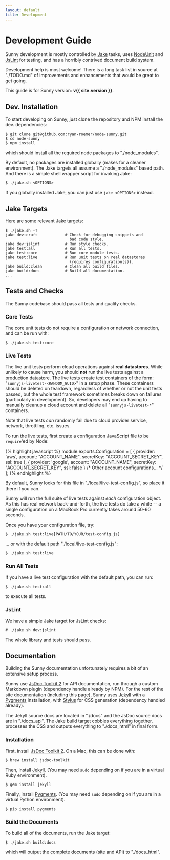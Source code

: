 ```yaml
---
layout: default
title: Development
---
```


# Development Guide
Sunny development is mostly controlled by [Jake][jake] tasks, uses
[NodeUnit][nu] and [JsLint][lint] for testing, and has a horribly contrived
document build system.

[jake]: https://github.com/mde/jake
[nu]: https://github.com/caolan/nodeunit
[lint]: https://github.com/reid/node-jslint

Development help is most welcome! There is a long task list in source at
"./TODO.md" of improvements and enhancements that would be great to get
going.

This guide is for Sunny version: **v{{ site.version }}**.

## Dev. Installation
To start developing on Sunny, just clone the repository and NPM install
the dev. dependencies:

    $ git clone git@github.com:ryan-roemer/node-sunny.git
    $ cd node-sunny
    $ npm install

which should install all the required node packages to "./node_modules".

By default, no packages are installed globally (makes for a cleaner
environment). The Jake targets all assume a "./node_modules" based path.
And there is a simple shell wrapper script for invoking Jake:

    $ ./jake.sh <OPTIONS>

If you globally installed Jake, you can just use ``jake <OPTIONS>`` instead.

## Jake Targets
Here are some relevant Jake targets:

    $ ./jake.sh -T
    jake dev:cruft            # Check for debugging snippets and
                                bad code style.
    jake dev:jslint           # Run style checks.
    jake test:all             # Run all tests.
    jake test:core            # Run core module tests.
    jake test:live            # Run unit tests on real datastores
                                (requires configuration(s)).
    jake build:clean          # Clean all build files.
    jake build:docs           # Build all documentation.
    ...

## Tests and Checks
The Sunny codebase should pass all tests and quality checks.

### Core Tests
The core unit tests do not require a configuration or network connection, and
can be run with:

    $ ./jake.sh test:core

### Live Tests
The live unit tests perform cloud operations against **real datastores**.
While unlikely to cause harm, you should **not** run the live tests against
a production datastore. The live tests create test containers of the form:
"``sunnyjs-livetest-<RANDOM_GUID>``" in a setup phase. These containers should
be deleted on teardown, regardless of whether or not the unit tests passed,
but the whole test framework sometimes breaks down on failures (particularly
in development). So, developers may end up having to manually cleanup a
cloud account and delete all "``sunnyjs-livetest-*``" containers.

Note that live tests *can* randomly fail due to cloud provider service,
network, throttling, etc. issues.

To run the live tests, first create a configuration JavaScript file to be
``require``'ed by Node:

{% highlight javascript %}
module.exports.Configuration = [
  {
    provider: 'aws',
    account: "ACCOUNT_NAME",
    secretKey: "ACCOUNT_SECRET_KEY",
    ssl: true
  },
  {
    provider: 'google',
    account: "ACCOUNT_NAME",
    secretKey: "ACCOUNT_SECRET_KEY",
    ssl: false
  }
  /* Other account configurations... */
];
{% endhighlight %}

By default, Sunny looks for this file in "./local/live-test-config.js", so
place it there if you can.

Sunny will run the full suite of live tests against *each* configuration
object. As this has real network back-and-forth, the live tests do take a
while -- a single configuration on a MacBook Pro currently takes around
50-60 seconds.

Once you have your configuration file, try:

    $ ./jake.sh test:live[PATH/TO/YOUR/test-config.js]

... or with the default path "./local/live-test-config.js":

    $ ./jake.sh test:live

### Run All Tests
If you have a live test configuration with the default path, you can run:

    $ ./jake.sh test:all

to execute all tests.

### JsLint
We have a simple Jake target for JsLint checks:

    # ./jake.sh dev:jslint

The whole library and tests should pass.

## Documentation
Building the Sunny documentation unfortunately requires a bit of an extensive
setup process.

Sunny use [JsDoc Toolkit 2][jsdoc] for API documentation, run through a
custom Markdown plugin (dependency handle already by NPM). For the rest of
the site documentation (including this page), Sunny uses [Jekyll][jekyll] with
a [Pygments][pyg] installation, with [Stylus][stylus] for CSS generation
(dependency handled already).

[jsdoc]: http://code.google.com/p/jsdoc-toolkit/
[jekyll]: https://github.com/mojombo/jekyll
[pyg]: http://pygments.org/
[stylus]: http://learnboost.github.com/stylus/

The Jekyll source docs are located in "./docs" and the JsDoc source docs
are in "./docs_api". The Jake build target cobbles everything together,
processes the CSS and outputs everything to "./docs_html" in final form.

### Installation
First, install [JsDoc Toolkit 2][jsdoc]. On a Mac, this can be done with:

    $ brew install jsdoc-toolkit

Then, install [Jekyll][jekyll]. (You may need ``sudo`` depending on if you
are in a virtual Ruby environment).

    $ gem install jekyll

Finally, install [Pygments][pyg]. (You may need ``sudo`` depending on if you
are in a virtual Python environment).

    $ pip install pygments

### Build the Documents
To build all of the documents, run the Jake target:

    $ ./jake.sh build:docs

which will output the complete documents (site and API) to "./docs_html".
